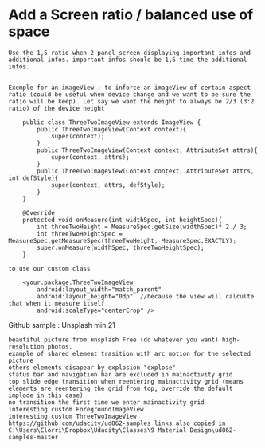 # Add a Screen ratio / balanced use of space
	
	Use the 1,5 ratio when 2 panel screen displaying important infos and additional infos. important infos should be 1,5 time the additional infos.
	
	
	Exemple for an imageView : to inforce an imageView of certain aspect ratio (could be useful when device change and we want to be sure the ratio will be keep). Let say we want the height to always be 2/3 (3:2 ratio) of the device height

		public class ThreeTwoImageView extends ImageView {
			public ThreeTwoImageView(Context context){
				super(context);
			}
			public ThreeTwoImageView(Context context, AttributeSet attrs){
				super(context, attrs);
			}		
			public ThreeTwoImageView(Context context, AttributeSet attrs, int defStyle){
				super(context, attrs, defStyle);
			}
		}
		
		@Override
		protected void onMeasure(int widthSpec, int heightSpec){
			int threeTwoHeight = MeasureSpec.getSize(widthSpec)* 2 / 3;
			int threeTwoHeightSpec = MeasureSpec.getMeasureSpec(threeTwoHeight, MeasureSpec.EXACTLY);
			super.onMeasure(widthSpec, threeTwoHeightSpec);
		}
		
	to use our custom class

		<your.package.ThreeTwoImageView
			android:layout_width="match_parent"
			android:layout_height="0dp"  //because the view will calculte that when it measure itself
			android:scaleType="centerCrop" />
			
			
Github sample : Unsplash min 21

	beautiful picture from unsplash Free (do whatever you want) high-resolution photos.
	example of shared element trasition with arc motion for the selected picture
	others elements disapear by explosion "explose"
	status bar and navigation bar are excluded in mainactivity grid
	top slide edge transition when reentering mainactivity grid (means elements are reentering the grid from top, override the default implode in this case)
	no transition the first time we enter mainactivity grid
	interesting custom ForegroundImageView
	interesting custom ThreeTwoImageView
	https://github.com/udacity/ud862-samples links also copied in C:\Users\Elorri\Dropbox\Udacity\Classes\9 Material Design\ud862-samples-master